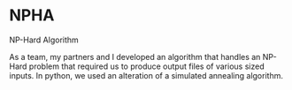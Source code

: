 # NPHA
NP-Hard Algorithm

As a team, my partners and I developed an algorithm that handles an NP-Hard problem that required us to produce output files of various sized inputs. In python, we used an alteration of a simulated annealing algorithm.
